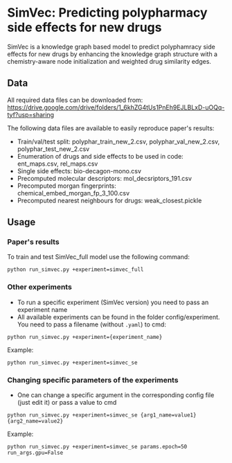 # SimVec: Predicting polypharmacy side effects for new drugs

SimVec is a knowledge graph based model to predict polyphamracy side effects for new drugs by enhancing the knowledge graph structure with a chemistry-aware node initialization and weighted drug similarity edges.

## Data
All required data files can be downloaded from: 
https://drive.google.com/drive/folders/1_6khZG4tUs1PnEh9EJLBLxD-uOQq-tyf?usp=sharing

The following data files are available to easily reproduce paper's results: 
- Train/val/test split: polyphar_train_new_2.csv, polyphar_val_new_2.csv, polyphar_test_new_2.csv
- Enumeration of drugs and side effects to be used in code: ent_maps.csv, rel_maps.csv
- Single side effects: bio-decagon-mono.csv
- Precomputed molecular descriptors: mol_decsriptors_191.csv
- Precomputed morgan fingerprints: chemical_embed_morgan_fp_3_100.csv
- Precomputed nearest neighbours for drugs: weak_closest.pickle

## Usage

### Paper's results

To train and test SimVec_full model use the following command:

```
python run_simvec.py +experiment=simvec_full
```

### Other experiments

* To run a specific experiment (SimVec version) you need to pass an experiment name
* All available experiments can be found in the folder config/experiment. You need to pass a filename (without `.yaml`) to cmd:
```
python run_simvec.py +experiment={experiment_name}
```
Example:
```
python run_simvec.py +experiment=simvec_se
```

### Changing specific parameters of the experiments
* One can change a specific argument in the corresponding config file (just edit it) or pass a value to cmd
```
python run_simvec.py +experiment=simvec_se {arg1_name=value1} {arg2_name=value2}
```
Example:
```
python run_simvec.py +experiment=simvec_se params.epoch=50 run_args.gpu=False
```
